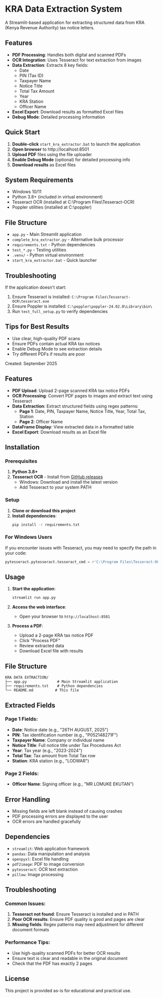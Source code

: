 # KRA Data Extraction System

A Streamlit-based application for extracting structured data from KRA (Kenya Revenue Authority) tax notice letters.

## Features

- **PDF Processing**: Handles both digital and scanned PDFs
- **OCR Integration**: Uses Tesseract for text extraction from images
- **Data Extraction**: Extracts 8 key fields:
  - Date
  - PIN (Tax ID)
  - Taxpayer Name
  - Notice Title
  - Total Tax Amount
  - Year
  - KRA Station
  - Officer Name
- **Excel Export**: Download results as formatted Excel files
- **Debug Mode**: Detailed processing information

## Quick Start

1. **Double-click** `start_kra_extractor.bat` to launch the application
2. **Open browser** to http://localhost:8501
3. **Upload PDF** files using the file uploader
4. **Enable Debug Mode** (optional) for detailed processing info
5. **Download results** as Excel files

## System Requirements

- Windows 10/11
- Python 3.8+ (included in virtual environment)
- Tesseract OCR (installed at C:\Program Files\Tesseract-OCR\)
- Poppler utilities (installed at C:\poppler\)

## File Structure

- `app.py` - Main Streamlit application
- `complete_kra_extractor.py` - Alternative bulk processor
- `requirements.txt` - Python dependencies
- `test_*.py` - Testing utilities
- `.venv/` - Python virtual environment
- `start_kra_extractor.bat` - Quick launcher

## Troubleshooting

If the application doesn't start:
1. Ensure Tesseract is installed: `C:\Program Files\Tesseract-OCR\tesseract.exe`
2. Ensure Poppler is installed: `C:\poppler\poppler-24.02.0\Library\bin\`
3. Run `test_full_setup.py` to verify dependencies

## Tips for Best Results

- Use clear, high-quality PDF scans
- Ensure PDFs contain actual KRA tax notices
- Enable Debug Mode to see extraction details
- Try different PDFs if results are poor

Created: September 2025

## Features

- **PDF Upload**: Upload 2-page scanned KRA tax notice PDFs
- **OCR Processing**: Convert PDF pages to images and extract text using Tesseract
- **Data Extraction**: Extract structured fields using regex patterns:
  - **Page 1**: Date, PIN, Taxpayer Name, Notice Title, Year, Total Tax, Station
  - **Page 2**: Officer Name
- **DataFrame Display**: View extracted data in a formatted table
- **Excel Export**: Download results as an Excel file

## Installation

### Prerequisites

1. **Python 3.8+**
2. **Tesseract OCR** - Install from [GitHub releases](https://github.com/UB-Mannheim/tesseract/wiki)
   - Windows: Download and install the latest version
   - Add Tesseract to your system PATH

### Setup

1. **Clone or download this project**
2. **Install dependencies**:
   ```bash
   pip install -r requirements.txt
   ```

### For Windows Users

If you encounter issues with Tesseract, you may need to specify the path in your code:
```python
pytesseract.pytesseract.tesseract_cmd = r'C:\Program Files\Tesseract-OCR\tesseract.exe'
```

## Usage

1. **Start the application**:
   ```bash
   streamlit run app.py
   ```

2. **Access the web interface**:
   - Open your browser to `http://localhost:8501`

3. **Process a PDF**:
   - Upload a 2-page KRA tax notice PDF
   - Click "Process PDF" 
   - Review extracted data
   - Download Excel file with results

## File Structure

```
KRA DATA EXTRACTION/
├── app.py              # Main Streamlit application
├── requirements.txt    # Python dependencies
└── README.md          # This file
```

## Extracted Fields

### Page 1 Fields:
- **Date**: Notice date (e.g., "26TH AUGUST, 2025")
- **PIN**: Tax identification number (e.g., "P052148271F")
- **Taxpayer Name**: Company or individual name
- **Notice Title**: Full notice title under Tax Procedures Act
- **Year**: Tax year (e.g., "2023-2024")
- **Total Tax**: Tax amount from Total Tax row
- **Station**: KRA station (e.g., "LODWAR")

### Page 2 Fields:
- **Officer Name**: Signing officer (e.g., "MR LOMUKE EKUTAN")

## Error Handling

- Missing fields are left blank instead of causing crashes
- PDF processing errors are displayed to the user
- OCR errors are handled gracefully

## Dependencies

- `streamlit`: Web application framework
- `pandas`: Data manipulation and analysis
- `openpyxl`: Excel file handling
- `pdf2image`: PDF to image conversion
- `pytesseract`: OCR text extraction
- `pillow`: Image processing

## Troubleshooting

### Common Issues:

1. **Tesseract not found**: Ensure Tesseract is installed and in PATH
2. **Poor OCR results**: Ensure PDF quality is good and pages are clear
3. **Missing fields**: Regex patterns may need adjustment for different document formats

### Performance Tips:

- Use high-quality scanned PDFs for better OCR results
- Ensure text is clear and readable in the original document
- Check that the PDF has exactly 2 pages

## License

This project is provided as-is for educational and practical use.